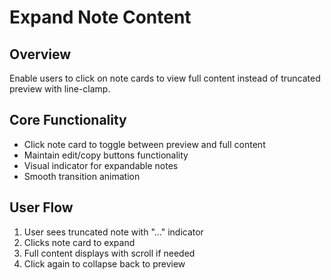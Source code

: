 # Expand Note Content

## Overview
Enable users to click on note cards to view full content instead of truncated preview with line-clamp.

## Core Functionality
- Click note card to toggle between preview and full content
- Maintain edit/copy buttons functionality
- Visual indicator for expandable notes
- Smooth transition animation

## User Flow
1. User sees truncated note with "..." indicator
2. Clicks note card to expand
3. Full content displays with scroll if needed
4. Click again to collapse back to preview